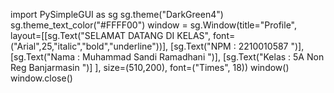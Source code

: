 import PySimpleGUI as sg
 sg.theme("DarkGreen4")
 sg.theme_text_color("#FFFF00")
 window = sg.Window(title="Profile",
        layout=[[sg.Text("SELAMAT DATANG DI KELAS",
                font=("Arial",25,"italic","bold","underline"))],
            [sg.Text("NPM   : 2210010587 ")],
            [sg.Text("Nama  : Muhammad Sandi Ramadhani ")],
            [sg.Text("Kelas : 5A Non Reg Banjarmasin ")]
            ],
        size=(510,200),
        font=("Times", 18))
 window()
 window.close()

 
